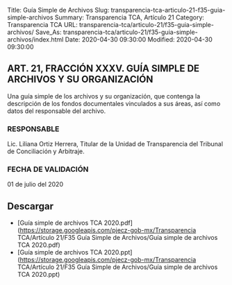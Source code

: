 Title: Guía Simple de Archivos
Slug: transparencia-tca-articulo-21-f35-guia-simple-archivos
Summary: Transparencia TCA, Artículo 21
Category: Transparencia TCA
URL: transparencia-tca/articulo-21/f35-guia-simple-archivos/
Save_As: transparencia-tca/articulo-21/f35-guia-simple-archivos/index.html
Date: 2020-04-30 09:30:00
Modified: 2020-04-30 09:30:00


## ART. 21, FRACCIÓN XXXV. GUÍA SIMPLE DE ARCHIVOS Y SU ORGANIZACIÓN

Una guía simple de los archivos y su organización, que contenga la descripción de los fondos documentales vinculados a sus áreas, así como datos del responsable del archivo.

### RESPONSABLE

Lic. Liliana Ortiz Herrera, Titular de la Unidad de Transparencia del Tribunal de Conciliación y Arbitraje.

### FECHA DE VALIDACIÓN

01 de julio del 2020


## Descargar


* [Guía simple de archivos TCA 2020.pdf](https://storage.googleapis.com/pjecz-gob-mx/Transparencia TCA/Artículo 21/F35 Guía Simple de Archivos/Guía simple de archivos TCA 2020.pdf)
* [Guía simple de archivos TCA 2020.ppt](https://storage.googleapis.com/pjecz-gob-mx/Transparencia TCA/Artículo 21/F35 Guía Simple de Archivos/Guía simple de archivos TCA 2020.ppt)


